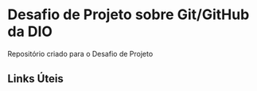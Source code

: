 # Desafio de Projeto sobre Git/GitHub da DIO
Repositório criado para o Desafio de Projeto

## Links Úteis

